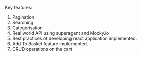 
Key features:

1. Pagination
2. Searching
3. Categorisation
4. Real world API using superagent and Mocky.io
5. Best practices of developing react application implemented.
6. Add To Basket feature implemented.
7. CRUD operations on the cart


